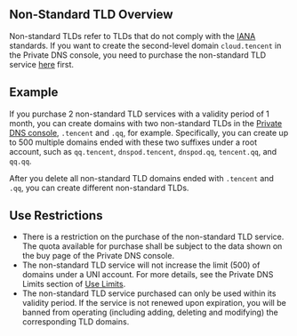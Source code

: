 

## Non-Standard TLD Overview
Non-standard TLDs refer to TLDs that do not comply with the [IANA](https://www.iana.org/domains/root/db) standards. If you want to create the second-level domain `cloud.tencent` in the Private DNS console, you need to purchase the non-standard TLD service [here](https://buy.intl.cloud.tencent.com/privatedns) first.


## Example
If you purchase 2 non-standard TLD services with a validity period of 1 month, you can create domains with two non-standard TLDs in the [Private DNS console](https://console.cloud.tencent.com/privatedns/domains), `.tencent` and `.qq`, for example. Specifically, you can create up to 500 multiple domains ended with these two suffixes under a root account, such as `qq.tencent`, `dnspod.tencent`, `dnspod.qq`, `tencent.qq`, and `qq.qq`.

After you delete all non-standard TLD domains ended with `.tencent` and `.qq`, you can create different non-standard TLDs.


## Use Restrictions
- There is a restriction on the purchase of the non-standard TLD service. The quota available for purchase shall be subject to the data shown on the buy page of the Private DNS console.
- The non-standard TLD service will not increase the limit (500) of domains under a UNI account. For more details, see the Private DNS Limits section of [Use Limits](https://intl.cloud.tencent.com/document/product/1097/40553).
- The non-standard TLD service purchased can only be used within its validity period. If the service is not renewed upon expiration, you will be banned from operating (including adding, deleting and modifying) the corresponding TLD domains.




